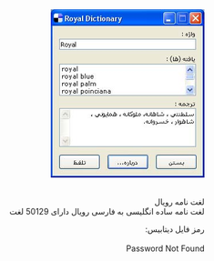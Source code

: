 <DIV dir="RTL">
<img src="https://raw.githubusercontent.com/idreamsi/Royal-Dictionary/master/royaldic.jpg" alt="Royal Dictionary">

<p>
<br />لغت نامه رویال
<br />لغت نامه ساده انگلیسی به فارسی رویال
دارای 50129 لغت

رمز فایل دیتابیس:<br /><br />
Password Not Found</p>
</DIV>
